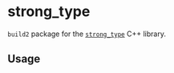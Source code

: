 # strong_type
`build2` package for the [`strong_type`](https://github.com/rollbear/strong_type) C++ library.

## Usage
